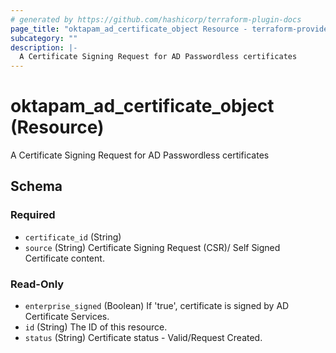 ```yaml
---
# generated by https://github.com/hashicorp/terraform-plugin-docs
page_title: "oktapam_ad_certificate_object Resource - terraform-provider-oktapam"
subcategory: ""
description: |-
  A Certificate Signing Request for AD Passwordless certificates
---
```


# oktapam_ad_certificate_object (Resource)

A Certificate Signing Request for AD Passwordless certificates



<!-- schema generated by tfplugindocs -->
## Schema

### Required

- `certificate_id` (String)
- `source` (String) Certificate Signing Request (CSR)/ Self Signed Certificate content.

### Read-Only

- `enterprise_signed` (Boolean) If 'true', certificate is signed by AD Certificate Services.
- `id` (String) The ID of this resource.
- `status` (String) Certificate status - Valid/Request Created.



